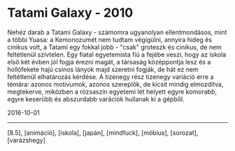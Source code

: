 # Tatami Galaxy - 2010

Nehéz darab a Tatami Galaxy - számomra ugyanolyan ellentmondásos, mint a többi Yuasa: a Kemonozumét nem tudtam végigülni, annyira hideg és cinikus volt, a Tatami egy fokkal jobb - "csak" groteszk és cinikus, de nem feltétlenül szívtelen. Egy fiatal egyetemista fiú a fejébe veszi, hogy az iskola első két évben jól fogja érezni magát, a társaság középpontja lesz és a hollófekete hajú csinos lányok majd szeretni fogják, de hát ez nem feltétlenül elhatározás kérdése. A tizenegy rész tizenegy variáció erre a témára: azonos motívumok, azonos szereplők, de kicsit mindig elmozdítva, megtekerve, miközben a rózsaszín egyetemi lét helyett egyre komorabb, egyre keserűbb és abszurdabb varációk hullanak ki a gépből.

2016-10-01 

----

[8.5], [animáció], [iskola], [japán], [mindfuck], [möbius], [sorozat], [varázshegy]